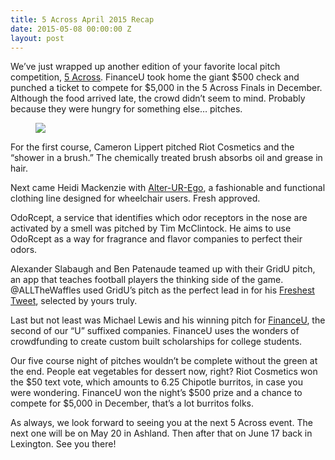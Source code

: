 ```yaml
---
title: 5 Across April 2015 Recap
date: 2015-05-08 00:00:00 Z
layout: post
---
```

 
<p>We’ve just wrapped up another edition of your favorite local pitch competition, <a href="http://www.5across.org/" target="_blank">5 Across</a>. FinanceU took home the giant $500 check and punched a ticket to compete for $5,000 in the 5 Across Finals in December. Although the food arrived late, the crowd didn’t seem to mind. Probably because they were hungry for something else… pitches.<b></b><b><br/></b></p><figure class="tmblr-full" data-orig-height="427" data-orig-width="640"><img src="https://66.media.tumblr.com/6b19210268d73525d2f708e519465900/tumblr_inline_no1eqb3F2d1spm8pc_540.jpg" data-orig-height="427" data-orig-width="640"/></figure><p>For the first course, Cameron Lippert pitched Riot Cosmetics and the “shower in a brush.” The chemically treated brush absorbs oil and grease in hair. </p><p>Next came Heidi Mackenzie with <a href="http://alterurego.co/" target="_blank">Alter-UR-Ego</a>, a fashionable and functional clothing line designed for wheelchair users. Fresh approved. </p><p>OdoRcept, a service that identifies which odor receptors in the nose are activated by a smell was pitched by Tim McClintock. He aims to use OdoRcept as a way for fragrance and flavor companies to perfect their odors.</p><p>Alexander Slabaugh and Ben Patenaude teamed up with their GridU pitch, an app that teaches football players the thinking side of the game. @ALLTheWaffles used GridU’s pitch as the perfect lead in for his <a href="https://twitter.com/ALLTheWaffles/status/593541605291925505" target="_blank">Freshest Tweet</a>, selected by yours truly.</p><p>Last but not least was Michael Lewis and his winning pitch for <a href="http://www.financeu.org/" target="_blank">FinanceU</a>, the second of our “U” suffixed companies. FinanceU uses the wonders of crowdfunding to create custom built scholarships for college students.</p><p>Our five course night of pitches wouldn’t be complete without the green at the end. People eat vegetables for dessert now, right? Riot Cosmetics won the $50 text vote, which amounts to 6.25 Chipotle burritos, in case you were wondering. FinanceU won the night’s $500 prize and a chance to compete for $5,000 in December, that’s a lot burritos folks. </p><p>As always, we look forward to seeing you at the next 5 Across event. The next one will be on May 20 in Ashland. Then after that on June 17 back in Lexington. See you there!</p>
